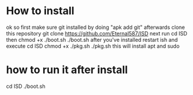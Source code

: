 # How to install 
ok so first make sure git installed by doing "apk add git"
afterwards clone this repository
git clone https://github.com/Eternal587/ISD
next run
cd ISD
then
chmod +x ./boot.sh
./boot.sh
after you've installed restart ish and  execute
cd ISD 
chmod +x ./pkg.sh
./pkg.sh
this will install apt and sudo
# how to run it after install
cd ISD 
./boot.sh
